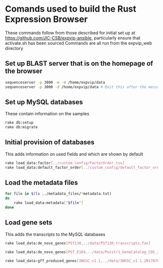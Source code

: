 # Comands used to build the Rust Expression Browser

These commands follow from those described for initial set up at <https://github.com/JIC-CSB/expvip-ansible>, particularly ensure that activate.sh has been sourced
Commands are all run from the expvip_web directory

## Set up BLAST server that is on the homepage of the browser

```bash
sequenceserver -p 3000 -m -d /home/expvip/data
sequenceserver -p 3000 -d /home/expvip/data # Quit this after the message appears saying sequenceserver has started
```

## Set up MySQL databases
These contain information on the samples

```bash
rake db:setup
rake db:migrate
```

## Initial provision of databases
This adds information on used fields and which are shown by default

```bash
rake load_data:factor[../custom_config/FactorOrder.tsv]
rake load_data:default_factor_order[../custom_config/default_factor_order.txt]
```

## Load the metadata files

```bash
for file in $(ls ../metadata_files/*metadata.txt)
do
    rake load_data:metadata["$file"]
done
```

## Load gene sets
This adds the transcripts to the MySQL databases

```bash
rake load_data:de_novo_genes[PST130,../data/PST130_transcripts.fan]

rake load_data:de_novo_genes[PST_E104,../data/Pucstr1_GeneCatalog_CDS_20170922.fasta]

rake load_data:gff_produced_genes[IWGSC_v1.1,../data/IWGSC_v1.1_20170706_cds.fasta]
```
